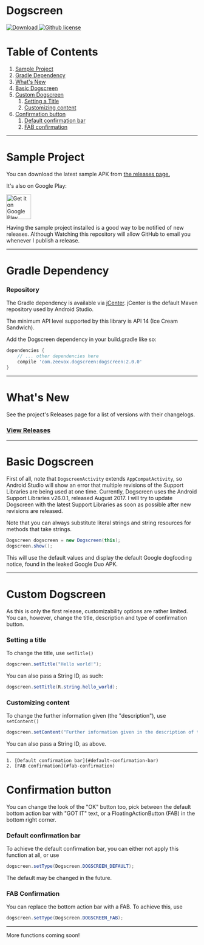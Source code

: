 # Dogscreen
[![Download](https://api.bintray.com/packages/zeevox/Dogscreen/dogscreen-library/images/download.svg) ](https://bintray.com/zeevox/Dogscreen/dogscreen-library/_latestVersion)
[![Github license](https://img.shields.io/badge/license-MIT%20License-blue.svg)](https://github.com/ZeevoX/Dogscreen/blob/master/LICENSE)

# Table of Contents

1. [Sample Project](#sample-project)
2. [Gradle Dependency](#gradle-dependency)
3. [What's New](#whats-new)
4. [Basic Dogscreen](#basic-dogscreen)
5. [Custom Dogscreen](#custom-dogscreen)
	1. [Setting a Title](#setting-a-title)
	2. [Customizing content](#customizing-content)
6. [Confirmation button](#confirmation-button)
	1. [Default confirmation bar](#default-confirmation-bar)
	2. [FAB confirmation](#fab-confirmation)


------

# Sample Project

You can download the latest sample APK from [the releases page.](https://github.com/ZeevoX/Dogscreen/releases)

It's also on Google Play:

<a href="https://play.google.com/store/apps/details?id=com.zeevox.dogscreen.demo" target="_blank">
  <img alt="Get it on Google Play"
       src="https://play.google.com/intl/en_us/badges/images/generic/en-play-badge.png" height="65"/>
</a>

Having the sample project installed is a good way to be notified of new releases. Although Watching this 
repository will allow GitHub to email you whenever I publish a release.

---

# Gradle Dependency

### Repository

The Gradle dependency is available via [jCenter](https://bintray.com/zeevox/Dogscreen/dogscreen-library).
jCenter is the default Maven repository used by Android Studio.

The minimum API level supported by this library is API 14 (Ice Cream Sandwich).

Add the Dogscreen dependency in your build.gradle like so:

```gradle
dependencies {
	// ... other dependencies here
    compile 'com.zeevox.dogscreen:dogscreen:2.0.0'
}
```

---

# What's New

See the project's Releases page for a list of versions with their changelogs.

### [View Releases](https://github.com/ZeevoX/Dogscreen/releases)

---

# Basic Dogscreen

First of all, note that `DogscreenActivity` extends `AppCompatActivity`, so Android Studio will show an error that multiple revisions of the Support Libraries are being used at one time.
Currently, Dogscreen uses the Android Support Libraries v26.0.1, released August 2017. I will try to update Dogscreen with the latest Support Libraries as soon as possible after new revisions are released.

Note that you can always substitute literal strings and string resources for methods that take strings.

```java
Dogscreen dogscreen = new Dogscreen(this);
dogscreen.show();
```

This will use the default values and display the default Google dogfooding notice, found in the leaked Google Duo APK.

---

# Custom Dogscreen

As this is only the first release, customizability options are rather limited. You can, however, change the title, description and type of confirmation button.

### Setting a title

To change the title, use `setTitle()`

```java
dogscreen.setTitle("Hello world!");
```

You can also pass a String ID, as such:

```java
dogscreen.setTitle(R.string.hello_world);
```

### Customizing content

To change the further information given (the "description"), use `setContent()`

```java
dogscreen.setContent("Further information given in the description of the Dogscreen")
```

You can also pass a String ID, as above.

---

	1. [Default confirmation bar](#default-confirmation-bar)
	2. [FAB confirmation](#fab-confirmation)

# Confirmation button

You can change the look of the "OK" button too, pick between the default bottom action bar with "GOT IT" text, or a FloatingActionButton (FAB) in the bottom right corner.

### Default confirmation bar

To achieve the default confirmation bar, you can either not apply this function at all, or use

```java
dogscreen.setType(Dogscreen.DOGSCREEN_DEFAULT);
```

The default may be changed in the future.

### FAB Confirmation

You can replace the bottom action bar with a FAB.
To achieve this, use

```java
dogscreen.setType(Dogscreen.DOGSCREEN_FAB);
```

---

More functions coming soon!


